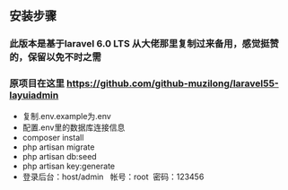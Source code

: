 
## 安装步骤
### 此版本是基于laravel 6.0 LTS 从大佬那里复制过来备用，感觉挺赞的，保留以免不时之需
### 原项目在这里 https://github.com/github-muzilong/laravel55-layuiadmin
- 复制.env.example为.env
- 配置.env里的数据库连接信息
- composer install
- php artisan migrate
- php artisan db:seed
- php artisan key:generate
- 登录后台：host/admin   帐号：root  密码：123456
